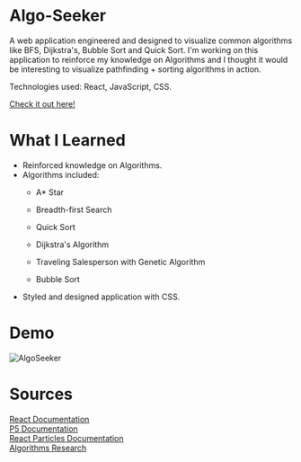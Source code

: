 # Algo-Seeker
<p>
A web application engineered and designed to visualize common algorithms like BFS, Dijkstra's, Bubble Sort and Quick Sort. 
I'm working on this application to reinforce my knowledge on Algorithms and I thought it would be interesting to visualize pathfinding + sorting algorithms in action.   

Technologies used: React, JavaScript, CSS.

<a href='http://pc-coding.github.io/AlgoSeeker'>Check it out here!</a>
</p>

# What I Learned
<ul>
    <li>
    Reinforced knowledge on Algorithms.
    </li>
    <li>
    Algorithms included:
<p>  

- A* Star

- Breadth-first Search

- Quick Sort

- Dijkstra's Algorithm

- Traveling Salesperson with Genetic Algorithm

- Bubble Sort  
</p>
    </li>
    <li>
    Styled and designed application with CSS.
    </li>
</ul>

# Demo
![AlgoSeeker](https://media.giphy.com/media/YekW1tdl8rok1OSAIE/giphy.gif)

# Sources
<a href="https://reactjs.org/docs/getting-started.html"> React Documentation </a><br/>
<a href="https://p5js.org/reference/"> P5 Documentation </a><br/>
<a href="https://www.npmjs.com/package/react-particles-js"> React Particles Documentation </a><br/>
<a href="https://www.geeksforgeeks.org/fundamentals-of-algorithms/"> Algorithms Research </a>


